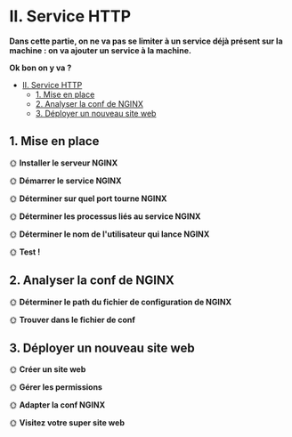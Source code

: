 # II. Service HTTP

**Dans cette partie, on ne va pas se limiter à un service déjà présent sur la machine : on va ajouter un service à la machine.**


**Ok bon on y va ?**

- [II. Service HTTP](#ii-service-http)
  - [1. Mise en place](#1-mise-en-place)
  - [2. Analyser la conf de NGINX](#2-analyser-la-conf-de-nginx)
  - [3. Déployer un nouveau site web](#3-déployer-un-nouveau-site-web)

## 1. Mise en place


🌞 **Installer le serveur NGINX**



🌞 **Démarrer le service NGINX**

🌞 **Déterminer sur quel port tourne NGINX**



🌞 **Déterminer les processus liés au service NGINX**


🌞 **Déterminer le nom de l'utilisateur qui lance NGINX**



🌞 **Test !**



## 2. Analyser la conf de NGINX

🌞 **Déterminer le path du fichier de configuration de NGINX**



🌞 **Trouver dans le fichier de conf**



## 3. Déployer un nouveau site web

🌞 **Créer un site web**



🌞 **Gérer les permissions**



🌞 **Adapter la conf NGINX**



🌞 **Visitez votre super site web**

